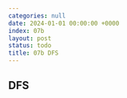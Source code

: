 ```yaml
---
categories: null
date: 2024-01-01 00:00:00 +0000
index: 07b
layout: post
status: todo
title: 07b DFS
---
```


## DFS